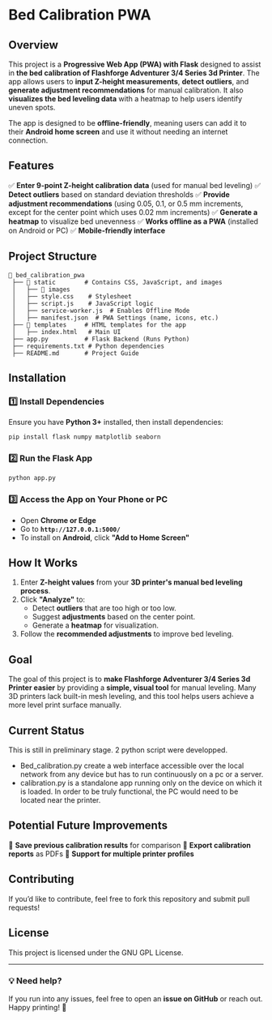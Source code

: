 # Bed Calibration PWA

## Overview
This project is a **Progressive Web App (PWA) with Flask** designed to assist in **the bed calibration of Flashforge Adventurer 3/4 Series 3d Printer**. The app allows users to **input Z-height measurements**, **detect outliers**, and **generate adjustment recommendations** for manual calibration. It also **visualizes the bed leveling data** with a heatmap to help users identify uneven spots.

The app is designed to be **offline-friendly**, meaning users can add it to their **Android home screen** and use it without needing an internet connection.

## Features
✅ **Enter 9-point Z-height calibration data** (used for manual bed leveling)
✅ **Detect outliers** based on standard deviation thresholds
✅ **Provide adjustment recommendations** (using 0.05, 0.1, or 0.5 mm increments, except for the center point which uses 0.02 mm increments)
✅ **Generate a heatmap** to visualize bed unevenness
✅ **Works offline as a PWA** (installed on Android or PC)
✅ **Mobile-friendly interface**

## Project Structure
```
📂 bed_calibration_pwa
 ├── 📂 static        # Contains CSS, JavaScript, and images
 │   ├── 📂 images
 │   ├── style.css    # Stylesheet
 │   ├── script.js    # JavaScript logic
 │   ├── service-worker.js  # Enables Offline Mode
 │   ├── manifest.json  # PWA Settings (name, icons, etc.)
 ├── 📂 templates     # HTML templates for the app
 │   ├── index.html   # Main UI
 ├── app.py          # Flask Backend (Runs Python)
 ├── requirements.txt # Python dependencies
 ├── README.md       # Project Guide
```

## Installation
### **1️⃣ Install Dependencies**
Ensure you have **Python 3+** installed, then install dependencies:
```sh
pip install flask numpy matplotlib seaborn
```

### **2️⃣ Run the Flask App**
```sh
python app.py
```

### **3️⃣ Access the App on Your Phone or PC**
- Open **Chrome or Edge**
- Go to **`http://127.0.0.1:5000/`**
- To install on **Android**, click **"Add to Home Screen"**

## How It Works
1. Enter **Z-height values** from your **3D printer's manual bed leveling process**.
2. Click **"Analyze"** to:
   - Detect **outliers** that are too high or too low.
   - Suggest **adjustments** based on the center point.
   - Generate a **heatmap** for visualization.
3. Follow the **recommended adjustments** to improve bed leveling.

## Goal
The goal of this project is to **make Flashforge Adventurer 3/4 Series 3d Printer easier** by providing a **simple, visual tool** for manual leveling. Many 3D printers lack built-in mesh leveling, and this tool helps users achieve a more level print surface manually.

## Current Status
This is still in preliminary stage. 2 python script were developped. 
- Bed_calibration.py create a web interface accessible over the local network from any device but has to run continuously on a pc or a server.
- calibration.py is a standalone app running only on the device on which it is loaded. In order to be truly functional, the PC would need to be located near the printer.

## Potential Future Improvements
🚀 **Save previous calibration results** for comparison
🚀 **Export calibration reports** as PDFs
🚀 **Support for multiple printer profiles**

## Contributing
If you’d like to contribute, feel free to fork this repository and submit pull requests!

## License
This project is licensed under the GNU GPL License.

---

### **💡 Need help?**
If you run into any issues, feel free to open an **issue on GitHub** or reach out. Happy printing! 🎉

